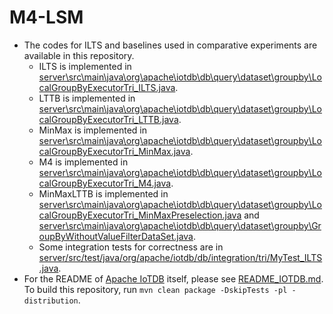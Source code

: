<!--

    Licensed to the Apache Software Foundation (ASF) under one
    or more contributor license agreements.  See the NOTICE file
    distributed with this work for additional information
    regarding copyright ownership.  The ASF licenses this file
    to you under the Apache License, Version 2.0 (the
    "License"); you may not use this file except in compliance
    with the License.  You may obtain a copy of the License at
    
        http://www.apache.org/licenses/LICENSE-2.0
    
    Unless required by applicable law or agreed to in writing,
    software distributed under the License is distributed on an
    "AS IS" BAstepSIS, WITHOUT WARRANTIES OR CONDITIONS OF ANY
    KIND, either express or implied.  See the License for the
    specific language governing permissions and limitations
    under the License.

-->

# M4-LSM 
- The codes for ILTS and baselines used in comparative experiments are available in this repository.
    - ILTS is implemented in [server\src\main\java\org\apache\iotdb\db\query\dataset\groupby\LocalGroupByExecutorTri_ILTS.java](server\src\main\java\org\apache\iotdb\db\query\dataset\groupby\LocalGroupByExecutorTri_ILTS.java).
    - LTTB is implemented in [server\src\main\java\org\apache\iotdb\db\query\dataset\groupby\LocalGroupByExecutorTri_LTTB.java](server\src\main\java\org\apache\iotdb\db\query\dataset\groupby\LocalGroupByExecutorTri_LTTB.java).
    - MinMax is implemented in [server\src\main\java\org\apache\iotdb\db\query\dataset\groupby\LocalGroupByExecutorTri_MinMax.java](server\src\main\java\org\apache\iotdb\db\query\dataset\groupby\LocalGroupByExecutorTri_MinMax.java).
    - M4 is implemented in [server\src\main\java\org\apache\iotdb\db\query\dataset\groupby\LocalGroupByExecutorTri_M4.java](server\src\main\java\org\apache\iotdb\db\query\dataset\groupby\LocalGroupByExecutorTri_M4.java).
    - MinMaxLTTB is implemented in [server\src\main\java\org\apache\iotdb\db\query\dataset\groupby\LocalGroupByExecutorTri_MinMaxPreselection.java](server\src\main\java\org\apache\iotdb\db\query\dataset\groupby\LocalGroupByExecutorTri_MinMaxPreselection.java) and [server\src\main\java\org\apache\iotdb\db\query\dataset\groupby\GroupByWithoutValueFilterDataSet.java](server\src\main\java\org\apache\iotdb\db\query\dataset\groupby\GroupByWithoutValueFilterDataSet.java).
    - Some integration tests for correctness are in [server/src/test/java/org/apache/iotdb/db/integration/tri/MyTest_ILTS.java](server/src/test/java/org/apache/iotdb/db/integration/tri/MyTest_ILTS.java).
- For the README of [Apache IoTDB](https://iotdb.apache.org/) itself, please see [README_IOTDB.md](README_IOTDB.md). To build this repository, run `mvn clean package -DskipTests -pl -distribution`.
